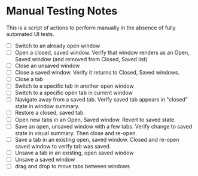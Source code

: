 # Manual Testing Notes

This is a script of actions to perform manually in the absence of fully automated UI tests.

- [ ] Switch to an already open window
- [ ] Open a closed, saved window. Verify that window renders as an Open, Saved window (and removed from Closed, Saved list)
- [ ] Close an unsaved window
- [ ] Close a saved window. Verify it returns to Closed, Saved windows.
- [ ] Close a tab
- [ ] Switch to a specific tab in another open window
- [ ] Switch to a specific open tab in current window
- [ ] Navigate away from a saved tab. Verify saved tab appears in "closed" state in window summary.
- [ ] Restore a closed, saved tab.
- [ ] Open new tabs in an Open, Saved window.  Revert to saved state.
- [ ] Save an open, unsaved window with a few tabs. Verify change to saved state in visual summary. Then close and re-open.
- [ ] Save a tab in an existing open, saved window.  Closed and re-open saved window to verify tab was saved.
- [ ] Unsave a tab in an existing, open saved window
- [ ] Unsave a saved window
- [ ] drag and drop to move tabs between windows
